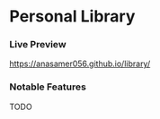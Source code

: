 # Personal Library 

### Live Preview
https://anasamer056.github.io/library/

### Notable Features 
TODO
